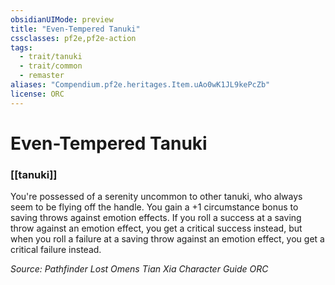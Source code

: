 ```yaml
---
obsidianUIMode: preview
title: "Even-Tempered Tanuki"
cssclasses: pf2e,pf2e-action
tags:
  - trait/tanuki
  - trait/common
  - remaster
aliases: "Compendium.pf2e.heritages.Item.uAo0wK1JL9kePcZb"
license: ORC
---
```

# Even-Tempered Tanuki

### [[tanuki]]






You're possessed of a serenity uncommon to other tanuki, who always seem to be flying off the handle. You gain a +1 circumstance bonus to saving throws against emotion effects. If you roll a success at a saving throw against an emotion effect, you get a critical success instead, but when you roll a failure at a saving throw against an emotion effect, you get a critical failure instead.

*Source: Pathfinder Lost Omens Tian Xia Character Guide*
*ORC*